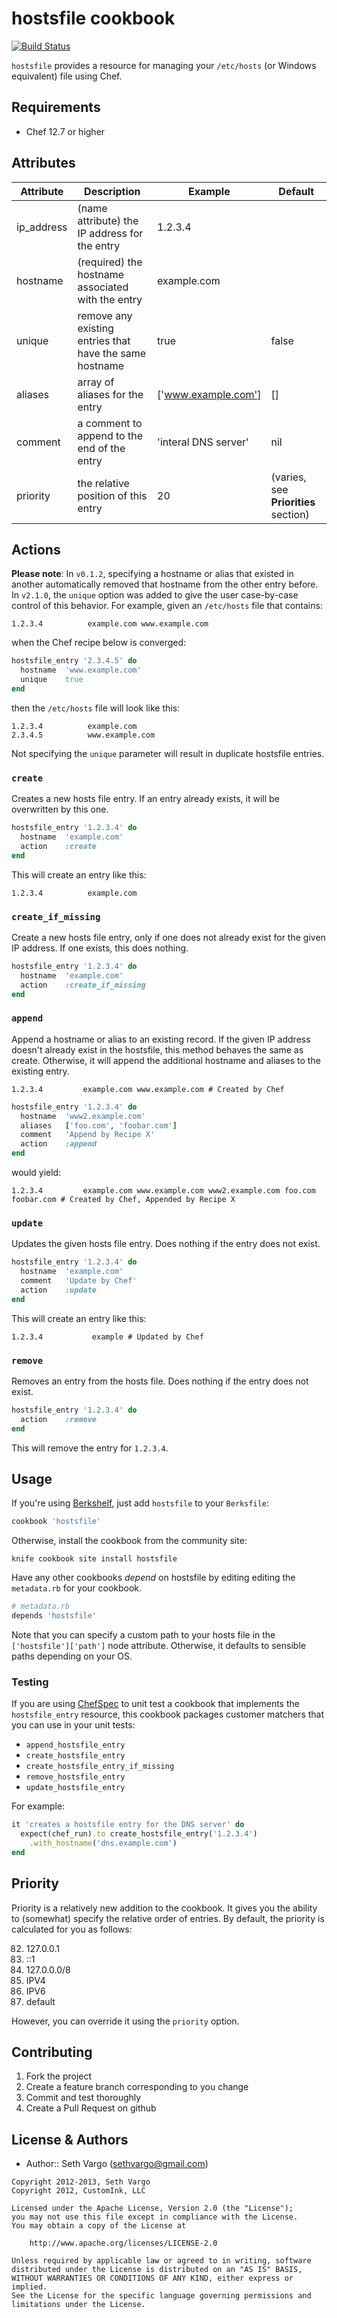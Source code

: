 # hostsfile cookbook

[![Build Status](https://travis-ci.org/customink-webops/hostsfile.svg?branch=master)](https://travis-ci.org/customink-webops/hostsfile)

`hostsfile` provides a resource for managing your `/etc/hosts` (or Windows equivalent) file using Chef.

## Requirements

- Chef 12.7 or higher

## Attributes

Attribute  | Description                                             | Example              | Default
---------- | ------------------------------------------------------- | -------------------- | ------------------------------------
ip_address | (name attribute) the IP address for the entry           | 1.2.3.4              |
hostname   | (required) the hostname associated with the entry       | example.com          |
unique     | remove any existing entries that have the same hostname | true                 | false
aliases    | array of aliases for the entry                          | ['www.example.com']  | []
comment    | a comment to append to the end of the entry             | 'interal DNS server' | nil
priority   | the relative position of this entry                     | 20                   | (varies, see **Priorities** section)

## Actions

**Please note**: In `v0.1.2`, specifying a hostname or alias that existed in another automatically removed that hostname from the other entry before. In `v2.1.0`, the `unique` option was added to give the user case-by-case control of this behavior. For example, given an `/etc/hosts` file that contains:

```
1.2.3.4          example.com www.example.com
```

when the Chef recipe below is converged:

```ruby
hostsfile_entry '2.3.4.5' do
  hostname  'www.example.com'
  unique    true
end
```

then the `/etc/hosts` file will look like this:

```
1.2.3.4          example.com
2.3.4.5          www.example.com
```

Not specifying the `unique` parameter will result in duplicate hostsfile entries.

### `create`

Creates a new hosts file entry. If an entry already exists, it will be overwritten by this one.

```ruby
hostsfile_entry '1.2.3.4' do
  hostname  'example.com'
  action    :create
end
```

This will create an entry like this:

```
1.2.3.4          example.com
```

### `create_if_missing`

Create a new hosts file entry, only if one does not already exist for the given IP address. If one exists, this does nothing.

```ruby
hostsfile_entry '1.2.3.4' do
  hostname  'example.com'
  action    :create_if_missing
end
```

### `append`

Append a hostname or alias to an existing record. If the given IP address doesn't already exist in the hostsfile, this method behaves the same as create. Otherwise, it will append the additional hostname and aliases to the existing entry.

```
1.2.3.4         example.com www.example.com # Created by Chef
```

```ruby
hostsfile_entry '1.2.3.4' do
  hostname  'www2.example.com'
  aliases   ['foo.com', 'foobar.com']
  comment   'Append by Recipe X'
  action    :append
end
```

would yield:

```
1.2.3.4         example.com www.example.com www2.example.com foo.com foobar.com # Created by Chef, Appended by Recipe X
```

### `update`

Updates the given hosts file entry. Does nothing if the entry does not exist.

```ruby
hostsfile_entry '1.2.3.4' do
  hostname  'example.com'
  comment   'Update by Chef'
  action    :update
end
```

This will create an entry like this:

```
1.2.3.4           example # Updated by Chef
```

### `remove`

Removes an entry from the hosts file. Does nothing if the entry does not exist.

```ruby
hostsfile_entry '1.2.3.4' do
  action    :remove
end
```

This will remove the entry for `1.2.3.4`.

## Usage

If you're using [Berkshelf](http://berkshelf.com/), just add `hostsfile` to your `Berksfile`:

```ruby
cookbook 'hostsfile'
```

Otherwise, install the cookbook from the community site:

```
knife cookbook site install hostsfile
```

Have any other cookbooks _depend_ on hostsfile by editing editing the `metadata.rb` for your cookbook.

```ruby
# metadata.rb
depends 'hostsfile'
```

Note that you can specify a custom path to your hosts file in the `['hostsfile']['path']` node attribute. Otherwise, it defaults to sensible paths depending on your OS.

### Testing

If you are using [ChefSpec](https://github.com/sethvargo/chefspec) to unit test a cookbook that implements the `hostsfile_entry` resource, this cookbook packages customer matchers that you can use in your unit tests:

- `append_hostsfile_entry`
- `create_hostsfile_entry`
- `create_hostsfile_entry_if_missing`
- `remove_hostsfile_entry`
- `update_hostsfile_entry`

For example:

```ruby
it 'creates a hostsfile entry for the DNS server' do
  expect(chef_run).to create_hostsfile_entry('1.2.3.4')
    .with_hostname('dns.example.com')
end
```

## Priority

Priority is a relatively new addition to the cookbook. It gives you the ability to (somewhat) specify the relative order of entries. By default, the priority is calculated for you as follows:

82. 127.0.0.1
81. ::1
80. 127.0.0.0/8
60. IPV4
20. IPV6
00. default

However, you can override it using the `priority` option.

## Contributing

1. Fork the project
2. Create a feature branch corresponding to you change
3. Commit and test thoroughly
4. Create a Pull Request on github

## License & Authors

- Author:: Seth Vargo (sethvargo@gmail.com)

```text
Copyright 2012-2013, Seth Vargo
Copyright 2012, CustomInk, LLC

Licensed under the Apache License, Version 2.0 (the "License");
you may not use this file except in compliance with the License.
You may obtain a copy of the License at

    http://www.apache.org/licenses/LICENSE-2.0

Unless required by applicable law or agreed to in writing, software
distributed under the License is distributed on an "AS IS" BASIS,
WITHOUT WARRANTIES OR CONDITIONS OF ANY KIND, either express or implied.
See the License for the specific language governing permissions and
limitations under the License.
```
